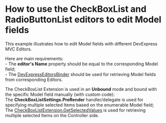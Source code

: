 # How to use the CheckBoxList and RadioButtonList editors to edit Model fields


<p>This example illustrates how to edit Model fields with different DevExpress MVC Editors.</p><p>Here are main requirements:<br />
- The <strong>editor's Name</strong> property should be equal to the corresponding Model field;<br />
- The <a href="http://documentation.devexpress.com/#AspNet/DevExpressWebMvcDevExpressEditorsBinderMembersTopicAll"><u>DevExpressEditorsBinder</u></a> should be used for retrieving Model fields from corresponding Editors.</p><p>The CheckBoxList Extension is used in an <strong>Unbound</strong> mode and bound with the specific Model field manually (with custom code):<br />
The <strong>CheckBoxListSettings.PreRender</strong> handler/delegate is used for specifying multiple selected Items based on the enumerable Model field;<br />
The <a href="http://documentation.devexpress.com/#AspNet/DevExpressWebMvcCheckBoxListExtension_GetSelectedValues[T]topic"><u>CheckBoxListExtension.GetSelectedValues<T></u></a> is used for retrieving multiple selected Items on the Controller side.</p>

<br/>


